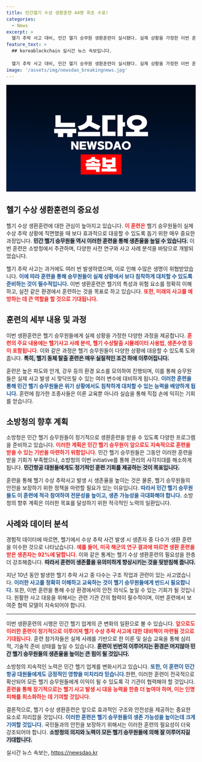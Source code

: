 ```yaml
---
title: 민간헬기 수상 생환훈련 44명 최초 수료!
categories:
  - News
excerpt: >
  헬기 추락 사고 대비, 민간 헬기 승무원 생환훈련이 실시됐다. 실제 상황을 가정한 이번 훈련은 생존율을 높이는 데 큰 도움을 줄 것으로 기대되며, 많은 조종사들이 자신감을 얻었다.
feature_text: >
  ## koreablockchain 실시간 뉴스 속보입니다.

  헬기 추락 사고 대비, 민간 헬기 승무원 생환훈련이 실시됐다. 실제 상황을 가정한 이번 훈련은 생존율을 높이는 데 큰 도움을 줄 것으로 기대되며, 많은 조종사들이 자신감을 얻었다.
image: '/assets/img/newsdao_breakingnews.jpg'
---
```


<p><img src="/assets/img/newsdao_breakingnews.jpg" alt="koreablockchain 속보" /></p>

<h2 data-ke-size="size26">헬기 수상 생환훈련의 중요성</h2>

<p data-ke-size="size16">헬기 수상 생환훈련에 대한 관심이 높아지고 있습니다. <b><span style="color: #ee2323;">이 훈련은</span></b> 헬기 승무원들이 실제 수상 추락 상황에 직면했을 때 보다 효과적으로 대응할 수 있도록 돕기 위한 매우 중요한 과정입니다. <b><span style="background-color: #21538527;">민간 헬기 승무원들 역시 이러한 훈련을 통해 생존율을 높일 수 있습니다.</span></b> 이번 훈련은 소방청에서 주관하며, 다양한 사전 연구와 사고 사례 분석을 바탕으로 개발되었습니다.</p>

<p data-ke-size="size16">헬기 추락 사고는 과거에도 여러 번 발생하였으며, 이로 인해 수많은 생명이 위협받았습니다. <b><span style="color: #1a5490;">이에 따라 훈련을 통해 승무원들이 실제 상황에서 보다 침착하게 대처할 수 있도록 준비하는 것이 필수적입니다.</span></b> 이번 생환훈련은 헬기의 특성과 위험 요소를 정확히 이해하고, 실전 같은 환경에서 훈련하는 것을 목표로 하고 있습니다. <b><span style="color: #ee2323;">또한, 미래의 사고를 예방하는 데 큰 역할을 할 것으로 기대됩니다.</span></b></p>

<h2 data-ke-size="size26">훈련의 세부 내용 및 과정</h2>

<p data-ke-size="size16">이번 생환훈련은 헬기 승무원들에게 실제 상황을 가정한 다양한 과정을 제공합니다. <b><span style="color: #ee2323;">훈련의 주요 내용에는 헬기사고 사례 분석, 헬기 수상탈출 시뮬레이터 사용법, 생존수영 등이 포함됩니다.</span></b> 이와 같은 과정은 헬기 승무원들이 다양한 상황에 대응할 수 있도록 도와줍니다. <b><span style="background-color: #21538527;">특히, 헬기 동체 탈출 훈련은 매우 실질적인 조건 하에 이루어집니다.</span></b></p>

<p data-ke-size="size16">훈련은 높은 파도와 안개, 강우 등의 환경 요소를 모의하여 진행되며, 이를 통해 승무원들은 실제 사고 발생 시 맞닥뜨릴 수 있는 여러 변수에 대비하게 됩니다. <b><span style="color: #1a5490;">이러한 훈련을 통해 민간 헬기 승무원들은 위기 상황에서도 침착하게 대처할 수 있는 능력을 배양하게 됩니다.</span></b> 훈련에 참가한 조종사들은 이론 교육뿐 아니라 실습을 통해 직접 손에 익히는 기회를 얻습니다.</p>

<h2 data-ke-size="size26">소방청의 향후 계획</h2>

<p data-ke-size="size16">소방청은 민간 헬기 승무원들이 정기적으로 생환훈련을 받을 수 있도록 다양한 프로그램을 준비하고 있습니다. <b><span style="color: #ee2323;">이러한 계획은 민간 헬기 승무원이 앞으로도 지속적으로 훈련을 받을 수 있는 기반을 마련하기 위함입니다.</span></b> 민간 헬기 승무원들은 그동안 이러한 훈련을 받을 기회가 부족했으나, 소방청의 이번 initiative를 통해 관리의 사각지대를 해소하게 됩니다. <b><span style="background-color: #21538527;">민간항공 대원들에게도 정기적인 훈련 기회를 제공하는 것이 목표입니다.</span></b></p>

<p data-ke-size="size16">훈련을 통해 헬기 수상 추락사고 발생 시 생존율을 높이는 것은 물론, 헬기 승무원들의 안전을 보장하기 위한 정책을 마련할 필요가 있는 이유입니다. <b><span style="color: #1a5490;">따라서 민간 헬기 승무원들도 이 훈련에 적극 참여하여 전문성을 높이고, 생존 가능성을 극대화해야 합니다.</span></b> 소방청의 향후 계획은 이러한 목표를 달성하기 위한 적극적인 노력의 일환입니다.</p>

<h2 data-ke-size="size26">사례와 데이터 분석</h2>

<p data-ke-size="size16">경험적 데이터에 따르면, 헬기에서 수상 추락 사건 발생 시 생존자 중 다수가 생환 훈련을 이수한 것으로 나타났습니다. <b><span style="color: #ee2323;">예를 들어, 미국 해군의 연구 결과에 따르면 생환 훈련을 받은 생존자는 92%에 달합니다.</span></b> 이와 같은 통계는 헬기 수상 생환훈련의 필요성을 한층 더 강조해줍니다. <b><span style="background-color: #21538527;">따라서 훈련이 생존률을 유의미하게 향상시키는 것을 뒷받침해 줍니다.</span></b></p>

<p data-ke-size="size16">지난 10년 동안 발생한 헬기 추락 사고 중 다수는 구조 작업과 관련이 있는 사고였습니다. <b><span style="color: #1a5490;">이러한 사고를 정확히 이해하고 교육하는 것이 헬기 승무원들에게 반드시 필요합니다.</span></b> 또한, 이번 훈련을 통해 수상 환경에서의 안전 의식도 높일 수 있는 기회가 될 것입니다. 원활한 사고 대응을 위해서는 관련 기관 간의 협력이 필수적이며, 이번 훈련에서 보여준 협력 모델이 지속되어야 합니다.</p>

<hr>

<p data-ke-size="size16">이번 생환훈련의 시행은 민간 헬기 업계의 큰 변화의 일환으로 볼 수 있습니다. <b><span style="color: #ee2323;">앞으로도 이러한 훈련이 정기적으로 이루어져 헬기 수상 추락 사고에 대한 대비책이 마련될 것으로 기대됩니다.</span></b> 훈련 참가자들은 실제 사례를 기반으로 한 이론 및 실습 교육을 통해 심리적, 기술적 준비 상태를 높일 수 있습니다. <b><span style="background-color: #21538527;">훈련이 빈번히 이루어지는 환경은 머지않아 민간 헬기 승무원들의 생존율을 높이는 큰 힘이 될 것입니다.</span></b></p>

<p data-ke-size="size16">소방청의 지속적인 노력은 민간 헬기 업계를 변화시키고 있습니다. <b><span style="color: #1a5490;">또한, 이 훈련이 민간 항공 대원들에게도 긍정적인 영향을 미치리라 믿습니다.</span></b>한편, 이러한 훈련이 전국적으로 확산되어 모든 헬기 승무원들에게 이익이 될 수 있도록 각 기관이 협력해야 할 것입니다. <b><span style="color: #ee2323;">훈련을 통해 장기적으로는 헬기 사고 발생 시 대응 능력을 한층 더 높여야 하며, 이는 인명 피해를 최소화하는 데 기여할 것입니다.</span></b></p>

<p data-ke-size="size16">결론적으로, 헬기 수상 생환훈련은 앞으로 효과적인 구조와 안전성을 제공하는 중요한 요소로 자리잡을 것입니다. <b><span style="color: #1a5490;">이러한 훈련은 헬기 승무원들의 생존 가능성을 높이는데 크게 기여할 것입니다.</span></b> 국민들과의 안전을 보장하기 위해서는 이러한 훈련의 필요성이 더욱 강조되어야 합니다. <b><span style="background-color: #21538527;">소방청의 의지와 노력이 모든 헬기 승무원들에 의해 잘 이루어지길 기대합니다.</span></b></p>
실시간 뉴스 속보는, <a href="https://newsdao.kr" rel="dofollow">https://newsdao.kr</a>



